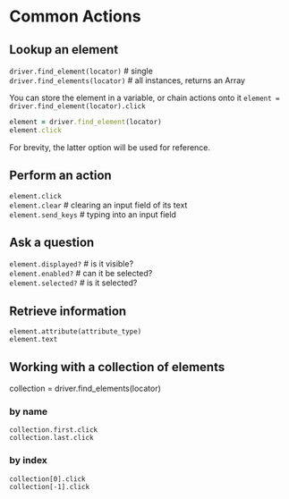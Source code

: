 # Common Actions

## Lookup an element
`driver.find_element(locator)` # single  
`driver.find_elements(locator)` # all instances, returns an Array

You can store the element in a variable, or chain actions onto it
`element = driver.find_element(locator).click`

```ruby
element = driver.find_element(locator)
element.click
```

For brevity, the latter option will be used for reference.

## Perform an action
`element.click`  
`element.clear`       # clearing an input field of its text  
`element.send_keys`   # typing into an input field  

## Ask a question
`element.displayed?`  # is it visible?  
`element.enabled?`    # can it be selected?  
`element.selected?`   # is it selected?  

## Retrieve information
`element.attribute(attribute_type)`  
`element.text`  

## Working with a collection of elements
collection = driver.find_elements(locator)  

### by name
`collection.first.click`  
`collection.last.click`  

### by index
`collection[0].click`  
`collection[-1].click`  
